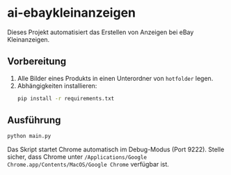 # ai-ebaykleinanzeigen

Dieses Projekt automatisiert das Erstellen von Anzeigen bei eBay Kleinanzeigen.

## Vorbereitung
1. Alle Bilder eines Produkts in einen Unterordner von `hotfolder` legen.
2. Abhängigkeiten installieren:
   ```bash
   pip install -r requirements.txt
   ```

## Ausführung
```bash
python main.py
```
Das Skript startet Chrome automatisch im Debug-Modus (Port 9222). Stelle sicher, dass Chrome unter
`/Applications/Google Chrome.app/Contents/MacOS/Google Chrome` verfügbar ist.
